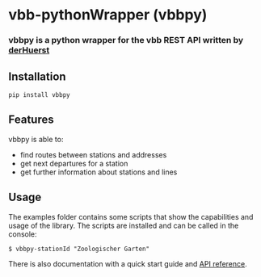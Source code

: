 # vbb-pythonWrapper (vbbpy)
### vbbpy is a python wrapper for the vbb REST API written by [derHuerst](https://github.com/derhuerst/vbb-rest)

## Installation

```
pip install vbbpy
```

## Features

vbbpy is able to:

- find routes between stations and addresses
- get next departures for a station
- get further information about stations and lines

## Usage 

The examples folder contains some scripts that show the capabilities and usage of the library.
The scripts are installed and can be called in the console:

```
$ vbbpy-stationId "Zoologischer Garten"
```

There is also documentation with a quick start guide and [API reference](https://colum31.github.io/vbb-pythonWrapper/).
